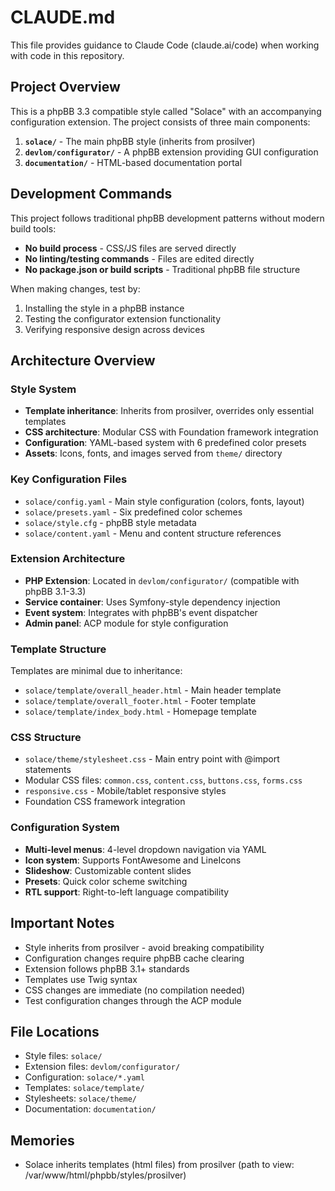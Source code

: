 # CLAUDE.md

This file provides guidance to Claude Code (claude.ai/code) when working with code in this repository.

## Project Overview

This is a phpBB 3.3 compatible style called "Solace" with an accompanying configuration extension. The project consists of three main components:

1. **`solace/`** - The main phpBB style (inherits from prosilver)
2. **`devlom/configurator/`** - A phpBB extension providing GUI configuration 
3. **`documentation/`** - HTML-based documentation portal

## Development Commands

This project follows traditional phpBB development patterns without modern build tools:

- **No build process** - CSS/JS files are served directly
- **No linting/testing commands** - Files are edited directly
- **No package.json or build scripts** - Traditional phpBB file structure

When making changes, test by:
1. Installing the style in a phpBB instance
2. Testing the configurator extension functionality
3. Verifying responsive design across devices

## Architecture Overview

### Style System
- **Template inheritance**: Inherits from prosilver, overrides only essential templates
- **CSS architecture**: Modular CSS with Foundation framework integration
- **Configuration**: YAML-based system with 6 predefined color presets
- **Assets**: Icons, fonts, and images served from `theme/` directory

### Key Configuration Files
- `solace/config.yaml` - Main style configuration (colors, fonts, layout)
- `solace/presets.yaml` - Six predefined color schemes
- `solace/style.cfg` - phpBB style metadata
- `solace/content.yaml` - Menu and content structure references

### Extension Architecture
- **PHP Extension**: Located in `devlom/configurator/` (compatible with phpBB 3.1-3.3)
- **Service container**: Uses Symfony-style dependency injection
- **Event system**: Integrates with phpBB's event dispatcher
- **Admin panel**: ACP module for style configuration

### Template Structure
Templates are minimal due to inheritance:
- `solace/template/overall_header.html` - Main header template
- `solace/template/overall_footer.html` - Footer template  
- `solace/template/index_body.html` - Homepage template

### CSS Structure
- `solace/theme/stylesheet.css` - Main entry point with @import statements
- Modular CSS files: `common.css`, `content.css`, `buttons.css`, `forms.css`
- `responsive.css` - Mobile/tablet responsive styles
- Foundation CSS framework integration

### Configuration System
- **Multi-level menus**: 4-level dropdown navigation via YAML
- **Icon system**: Supports FontAwesome and LineIcons
- **Slideshow**: Customizable content slides
- **Presets**: Quick color scheme switching
- **RTL support**: Right-to-left language compatibility

## Important Notes

- Style inherits from prosilver - avoid breaking compatibility
- Configuration changes require phpBB cache clearing
- Extension follows phpBB 3.1+ standards
- Templates use Twig syntax
- CSS changes are immediate (no compilation needed)
- Test configuration changes through the ACP module

## File Locations

- Style files: `solace/`
- Extension files: `devlom/configurator/`
- Configuration: `solace/*.yaml`
- Templates: `solace/template/`
- Stylesheets: `solace/theme/`
- Documentation: `documentation/`

## Memories
- Solace inherits templates (html files) from prosilver (path to view: /var/www/html/phpbb/styles/prosilver)